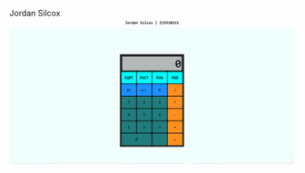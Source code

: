 Jordan Silcox
![](https://github.com/cop4808-spring-2023-fullstack-web/cop4808-git-and-github-fundamentals-jsilcox15/blob/main/Calculator.gif)
